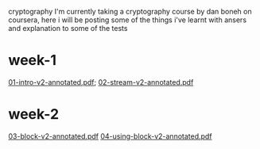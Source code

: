 cryptography
I'm currently taking a cryptography course by dan boneh on coursera, here i will be posting some of the things i've learnt with ansers and explanation to some of the tests

# week-1
[01-intro-v2-annotated.pdf](https://github.com/malik672/Cryptography-1/files/9804864/01-intro-v2-annotated.pdf);
[02-stream-v2-annotated.pdf](https://github.com/malik672/Cryptography-1/files/9804867/02-stream-v2-annotated.pdf)

# week-2
[03-block-v2-annotated.pdf](https://github.com/malik672/Cryptography-1/files/9804872/03-block-v2-annotated.pdf)
[04-using-block-v2-annotated.pdf](https://github.com/malik672/Cryptography-1/files/9804875/04-using-block-v2-annotated.pdf)
